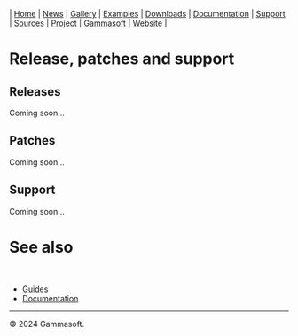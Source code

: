 | [Home](home.md) | [News](news.md) | [Gallery](gallery.md) | [Examples](examples.md) | [Downloads](downloads.md) | [Documentation](documentation.md) | [Support](support.md) | [Sources](https://github.com/gammasoft71/xtd) | [Project](https://sourceforge.net/projects/xtdpro/) | [Gammasoft](gammasoft.md) | [Website](https://gammasoft71.github.io/xtd) |

# Release, patches and support

## Releases

Coming soon...

## Patches

Coming soon...

## Support

Coming soon...

# See also
​
* [Guides](guides.md)
* [Documentation](documentation.md)

______________________________________________________________________________________________

© 2024 Gammasoft.
